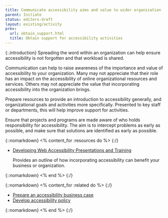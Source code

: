 ```yaml
---
title: Communicate accessibility aims and value to wider organization
parent: Initiate
status: editors-draft
layout: existing/activity
prev:
  url: obtain_support.html
  title: Obtain support for accessibility activities
---
```


{:.introduction}
Spreading the word within an organization can help ensure accessibility is not forgotten and that workload is shared.

Communication can help to raise awareness of the importance and value of accessibility to your organization. Many may not appreciate that their role has an impact on the accessibility of online organizational resources and services. Others may not appreciate the value that incorporating accessibility into the organization brings.

Prepare resources to provide an introduction to accessibility generally, and organizational goals and activities more specifically. Presented to key staff or departments, this will help improve support for activities.

Ensure that projects and programs are made aware of who holds responsibility for accessibility. The aim is to intercept problems as early as possible, and make sure that solutions are identified as early as possible.

{::nomarkdown}
<% content_for :resources do %>
{:/}

* [Developing Web Accessibility Presentations and Training](/WAI/training/Overview.html)

  Provides an outline of how incorporating accessibility can benefit your business or organization.
  
{::nomarkdown}
<% end %>
{:/}

{::nomarkdown}
<% content_for :related do %>
{:/}

* [Prepare an accessibility business case](business_case.html)
* [Develop accessibility policy](../plan/develop_policy.html)

{::nomarkdown}
<% end %>
{:/}
